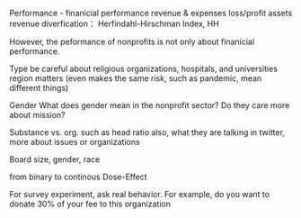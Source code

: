 Performance - finanicial performance 
revenue & expenses 
loss/profit
assets 
revenue diverfication： Herfindahl-Hirschman Index, HH

However, the peformance of nonprofits is not only about finanicial performance. 

Type 
be careful about religious organizations, hospitals, and universities 
region matters (even makes the same risk, such as pandemic, mean different things)

Gender 
What does gender mean in the nonprofit sector?
Do they care more about mission?

Substance vs. org.
such as head ratio 
also, what they are talking in twitter, more about issues or organizations  

Board
size, gender, race 


from binary to continous 
 Dose-Effect

For survey experiment, ask real behavior. For example, do you want to donate 30% of your fee to this organization 
